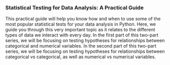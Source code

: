 ### Statistical Testing for Data Analysis: A Practical Guide

This practical guide will help you know how and when to use some of the most popular statistical tests for your data analysis in Python. Here, we guide you through this very important topic as it relates to the different types of data we interact with every day.
In the first part of this two-part series, we will be focusing on testing hypotheses for relationships between categorical and numerical variables.
In the second part of this two-part series, we will be focusing on testing hypotheses for relationships between categorical vs categorical, as well as numerical vs numerical variables.
